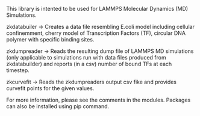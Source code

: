 This library is intented to be used for LAMMPS Molecular Dynamics (MD) Simulations.

zkdatabuiler -> Creates a data file resembling E.coli model including cellular confinemment, cherry model of Transcription Factors (TF), circular DNA polymer with specific binding sites.

zkdumpreader -> Reads the resulting dump file of LAMMPS MD simulations (only applicable to simulations run with data files produced from zkdatabuilder) and reports (in a csv) number of bound TFs at each timestep.

zkcurvefit -> Reads the zkdumpreaders output csv fike and provides curvefit points for the given values.

For more information, please see the comments in the modules.
Packages can also be installed using pip command.
